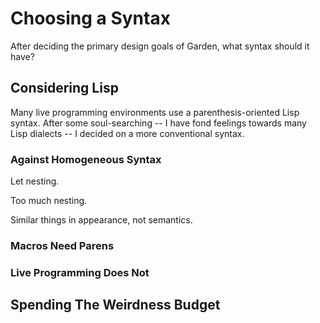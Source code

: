 # Choosing a Syntax

After deciding the primary design goals of Garden, what syntax should
it have?

## Considering Lisp

Many live programming environments use a parenthesis-oriented Lisp
syntax. After some soul-searching -- I have fond feelings towards many
Lisp dialects -- I decided on a more conventional syntax.

### Against Homogeneous Syntax

Let nesting.

Too much nesting.

Similar things in appearance, not semantics.

### Macros Need Parens

### Live Programming Does Not

## Spending The Weirdness Budget



